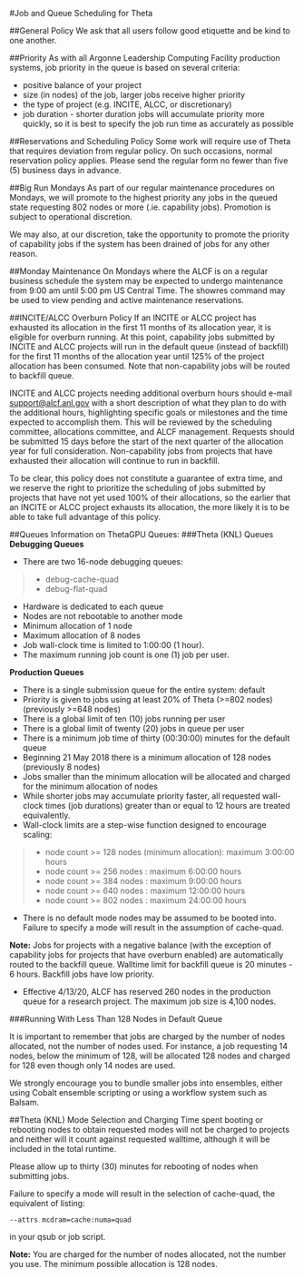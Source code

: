 #Job and Queue Scheduling for Theta

##General Policy
We ask that all users follow good etiquette and be kind to one another.

##Priority
As with all Argonne Leadership Computing Facility production systems, job priority in the queue is based on several criteria:
- positive balance of your project
- size (in nodes) of the job, larger jobs receive higher priority
- the type of project (e.g. INCITE, ALCC, or discretionary)
- job duration - shorter duration jobs will accumulate priority more quickly, so it is best to specify the job run time as accurately as possible

##Reservations and Scheduling Policy
Some work will require use of Theta that requires deviation from regular policy. On such occasions, normal reservation policy applies. Please send the regular form no fewer than five (5) business days in advance.

##Big Run Mondays
As part of our regular maintenance procedures on Mondays, we will promote to the highest priority any jobs in the queued state requesting 802 nodes or more (.ie. capability jobs). Promotion is subject to operational discretion.

We may also, at our discretion, take the opportunity to promote the priority of capability jobs if the system has been drained of jobs for any other reason.

##Monday Maintenance
On Mondays where the ALCF is on a regular business schedule the system may be expected to undergo maintenance from 9:00 am until 5:00 pm US Central Time. The showres command may be used to view pending and active maintenance reservations.

##INCITE/ALCC Overburn Policy
If an INCITE or ALCC project has exhausted its allocation in the first 11 months of its allocation year, it is eligible for overburn running. At this point, capability jobs submitted by INCITE and ALCC projects will run in the default queue (instead of backfill) for the first 11 months of the allocation year until 125% of the project allocation has been consumed. Note that non-capability jobs will be routed to backfill queue.

INCITE and ALCC projects needing additional overburn hours should e-mail support@alcf.anl.gov with a short description of what they plan to do with the additional hours, highlighting specific goals or milestones and the time expected to accomplish them. This will be reviewed by the scheduling committee, allocations committee, and ALCF management. Requests should be submitted 15 days before the start of the next quarter of the allocation year for full consideration. Non-capability jobs from projects that have exhausted their allocation will continue to run in backfill. 

To be clear, this policy does not constitute a guarantee of extra time, and we reserve the right to prioritize the scheduling of jobs submitted by projects that have not yet used 100% of their allocations, so the earlier that an INCITE or ALCC project exhausts its allocation, the more likely it is to be able to take full advantage of this policy.

##Queues
Information on ThetaGPU Queues:
###Theta (KNL) Queues
**Debugging Queues**
- There are two 16-node debugging queues:
> - debug-cache-quad
> - debug-flat-quad
- Hardware is dedicated to each queue
- Nodes are not rebootable to another mode
- Minimum allocation of 1 node
- Maximum allocation of 8 nodes
- Job wall-clock time is limited to 1:00:00 (1 hour).
- The maximum running job count is one (1) job per user.

**Production Queues**
- There is a single submission queue for the entire system: default
- Priority is given to jobs using at least 20% of Theta (>=802 nodes) (previously >=648 nodes)
- There is a global limit of ten (10) jobs running per user
- There is a global limit of twenty (20) jobs in queue per user
- There is a minimum job time of thirty (00:30:00) minutes for the default queue
- Beginning 21 May 2018 there is a minimum allocation of 128 nodes (previously 8 nodes)
- Jobs smaller than the minimum allocation will be allocated and charged for the minimum allocation of nodes
- While shorter jobs may accumulate priority faster, all requested wall-clock times (job durations) greater than or equal to 12 hours are treated equivalently.
- Wall-clock limits are a step-wise function designed to encourage scaling:
> - node count >= 128 nodes (minimum allocation): maximum 3:00:00 hours
> - node count >= 256 nodes : maximum 6:00:00 hours
> - node count >= 384 nodes : maximum 9:00:00 hours
> - node count >= 640 nodes : maximum 12:00:00 hours
> - node count >= 802 nodes : maximum 24:00:00 hours
- There is no default mode nodes may be assumed to be booted into. Failure to specify a mode will result in the assumption of cache-quad.

**Note:** Jobs for projects with a negative balance (with the exception of capability jobs for projects that have overburn enabled) are automatically routed to the backfill queue. Walltime limit for backfill queue is 20 minutes - 6 hours. Backfill jobs have low priority.

* Effective 4/13/20, ALCF has reserved 260 nodes in the production queue for a research project. The maximum job size is 4,100 nodes.

###Running With Less Than 128 Nodes in Default Queue

It is important to remember that jobs are charged by the number of nodes allocated, not the number of nodes used. For instance, a job requesting 14 nodes, below the minimum of 128, will be allocated 128 nodes and charged for 128 even though only 14 nodes are used.

We strongly encourage you to bundle smaller jobs into ensembles, either using Cobalt ensemble scripting or using a workflow system such as Balsam.

##Theta (KNL) Mode Selection and Charging
Time spent booting or rebooting nodes to obtain requested modes will not be charged to projects and neither will it count against requested walltime, although it will be included in the total runtime.

Please allow up to thirty (30) minutes for rebooting of nodes when submitting jobs.

Failure to specify a mode will result in the selection of cache-quad, the equivalent of listing:

```--attrs mcdram=cache:numa=quad```

in your qsub or job script.

**Note:** You are charged for the number of nodes allocated, not the number you use. The minimum possible allocation is 128 nodes.
